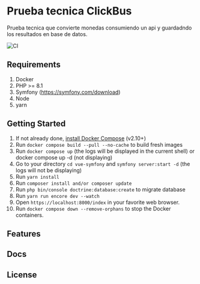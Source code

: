 # Prueba tecnica ClickBus

Prueba tecnica que convierte monedas consumiendo un api y guardadndo los resultados en base de datos.

![CI](https://github.com/dunglas/symfony-docker/workflows/CI/badge.svg)

## Requirements
1. Docker
2. PHP >= 8.1
2. Symfony (https://symfony.com/download)
3. Node
4. yarn

## Getting Started

1. If not already done, [install Docker Compose](https://docs.docker.com/compose/install/) (v2.10+)
2. Run `docker compose build --pull --no-cache` to build fresh images
3. Run `docker compose up` (the logs will be displayed in the current shell) or docker compose up -d (not displaying)
4. Go to your directory `cd vue-symfony` and `symfony server:start -d` (the logs will not be displaying)
5. Run `yarn install`
6. Run `composer install and/or composer update`
7. Run `php bin/console doctrine:database:create` to migrate database
8. Run `yarn run encore dev --watch `
9. Open `https://localhost:8000/index` in your favorite web browser.
10. Run `docker compose down --remove-orphans` to stop the Docker containers.



## Features

## Docs

## License